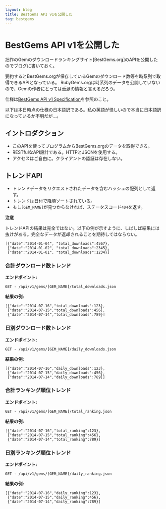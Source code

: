 ```yaml
---
layout: blog
title: BestGems API v1を公開した
tag: bestgems
---
```


# BestGems API v1を公開した

拙作のGemのダウンロードランキングサイト[BestGems.org]のAPIを公開したのでブログに書いておく。

要約するとBestGems.orgが保存しているGemのダウンロード数等を時系列で取得できるAPIとなっている。
RubyGems.orgは時系列のデータを公開していないので、Gemの作者にとっては垂涎の情報と言えるだろう。

仕様は[BestGems API v1 Specification](https://github.com/xmisao/bestgems.org/wiki/BestGems-API-v1-Specification)を参照のこと。

以下は本日時点の仕様の日本語訳である。私の英語が怪しいので本当に日本語訳になっているか不明だが…。

## イントロダクション

- このAPIを使ってプログラムからBestGems.orgのデータを取得できる。
- RESTfulなAPI設計である。HTTPとJSONを使用する。
- アクセスはご自由に。クライアントの認証は存在しない。

## トレンドAPI

- トレンドデータをリクエストされたデータを含むハッシュの配列として返す。
- トレンドは日付で降順ソートされている。
- もし`[GEM_NAME]`が見つからなければ、ステータスコード`404`を返す。

**注意**

トレンドAPIの結果は完全ではない。以下の例が示すように、しばしば結果には抜けがある。完全なデータが返却されることを期待してはならない。

~~~~
[{"date":"2014-01-04", "total_downloads":4567},
 {"date":"2014-01-02", "total_downloads":2345},
 {"date":"2014-01-01", "total_downloads":1234}]
~~~~

### 合計ダウンロード数トレンド

**エンドポイント:**

~~~~
GET - /api/v1/gems/[GEM_NAME]/total_downloads.json
~~~~

**結果の例:**

~~~~
[{"date":"2014-07-16","total_downloads":123},
 {"date":"2014-07-15","total_downloads":456},
 {"date":"2014-07-14","total_downloads":789}]
~~~~

### 日別ダウンロード数トレンド

**エンドポイント:**

~~~~
GET - /api/v1/gems/[GEM_NAME]/daily_downloads.json
~~~~

**結果の例:**

~~~~
[{"date":"2014-07-16","daily_downloads":123},
 {"date":"2014-07-15","daily_downloads":456},
 {"date":"2014-07-14","daily_downloads":789}]
~~~~

### 合計ランキング順位トレンド

**エンドポイント:**

~~~~
GET - /api/v1/gems/[GEM_NAME]/total_ranking.json
~~~~

**結果の例:**

~~~~
[{"date":"2014-07-16","total_ranking":123},
 {"date":"2014-07-15","total_ranking":456},
 {"date":"2014-07-14","total_ranking":789}]
~~~~

### 日別ランキング順位トレンド

**エンドポイント:**

~~~~
GET - /api/v1/gems/[GEM_NAME]/daily_ranking.json
~~~~

**結果の例:**

~~~~
[{"date":"2014-07-16","daily_ranking":123},
 {"date":"2014-07-15","daily_ranking":456},
 {"date":"2014-07-14","daily_ranking":789}]
~~~~
